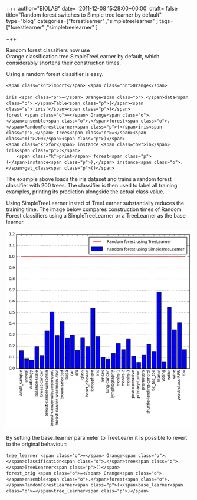 +++
author="BIOLAB"
date= '2011-12-08 15:28:00+00:00'
draft= false
title="Random forest switches to Simple tree learner by default"
type="blog"
categories=["forestlearner" ,"simpletreelearner" ]
tags=["forestlearner" ,"simpletreelearner" ]

+++

Random forest classifiers now use Orange.classification.tree.SimpleTreeLearner by default, which considerably shortens their construction times.

Using a random forest classifier is easy.




    
    <span class="kn">import</span> <span class="nn">Orange</span>
    
    iris <span class="o">=</span> Orange<span class="o">.</span>data<span class="o">.</span>Table<span class="p">(</span><span class="s">'iris'</span><span class="p">)</span>
    forest <span class="o">=</span> Orange<span class="o">.</span>ensemble<span class="o">.</span>forest<span class="o">.</span>RandomForestLearner<span class="p">(</span>iris<span class="p">,</span> trees<span class="o">=</span><span class="mi">200</span><span class="p">)</span>
    <span class="k">for</span> instance <span class="ow">in</span> iris<span class="p">:</span>
        <span class="k">print</span> forest<span class="p">(</span>instance<span class="p">),</span> instance<span class="o">.</span>get_class<span class="p">()</span>





The example above loads the iris dataset and trains a random forest classifier with 200 trees. The classifier is then used to label all training examples, printing its prediction alongside the actual class value.

Using SimpleTreeLearner insted of TreeLearner substantially reduces the training time. The image below compares construction times of Random Forest classifiers using a SimpleTreeLearner or a TreeLearner as the base learner.

![](/images/2011/12/08/forest_construction.png__600x641_q95_crop_upscale.png)


By setting the base_learner parameter to TreeLearer it is possible to revert to the original behaviour:




    
    tree_learner <span class="o">=</span> Orange<span class="o">.</span>classification<span class="o">.</span>tree<span class="o">.</span>TreeLearner<span class="p">()</span>
    forest_orig <span class="o">=</span> Orange<span class="o">.</span>ensemble<span class="o">.</span>forest<span class="o">.</span>RandomForestLearner<span class="p">(</span>base_learner<span class="o">=</span>tree_learner<span class="p">)</span>



